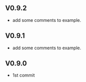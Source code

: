 ## V0.9.2
- add some comments to example.  

## V0.9.1
- add some comments to example.  

## V0.9.0
- 1st commit  

